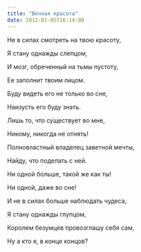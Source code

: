 ```yaml
---
title: "Вечная красота"
date: 2012-01-05T16:14:00
---
```


Не в силах смотреть на твою красоту,

Я стану однажды слепцом,

И мозг, обреченный на тьмы пустоту,

Ее заполнит твоим лицом.



Буду видеть его не только во сне,

Наизусть его буду знать.

Лишь то, что существует во мне,

Никому, никогда не отнять!



Полновластный владелец заветной мечты,

Найду, что поделать с ней.

Ни одной больше, такой же как ты!

Ни одной, даже во сне!



И не в силах больше наблюдать чудеса,

Я стану однажды глупцом,

Королем безумцев провозглашу себя сам,

Ну а кто я, в конце концов?
